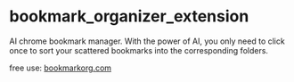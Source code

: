 # bookmark_organizer_extension

AI chrome bookmark manager. 
With the power of AI, you only need to click once to sort your scattered bookmarks into the corresponding folders.

free use: [bookmarkorg.com](https://bookmarkorg.com/)
